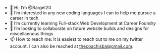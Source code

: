 - 👋 Hi, I’m @Barget20
- 👀 I’m interested in any new coding languages I can to help me pursue a career in tech. 
- 🌱 I’m currently learning Full-stack Web Development at Career Foundry
- 💞️ I’m looking to collaborate on future website builds and designs for miscellaenous things
- 📫 How to reach me: It is easiest to reach out to me on my twitter account. I can also be reached at thecoachisba@gmail.com. 

<!---
Barget20/Barget20 is a ✨ special ✨ repository because its `README.md` (this file) appears on your GitHub profile.
You can click the Preview link to take a look at your changes.
--->
